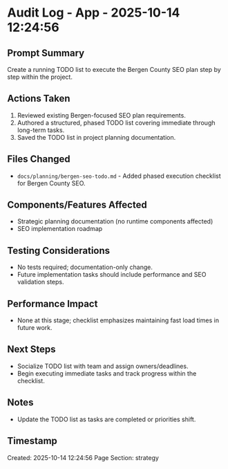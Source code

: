 # Audit Log - App - 2025-10-14 12:24:56

## Prompt Summary

Create a running TODO list to execute the Bergen County SEO plan step by step within the project.

## Actions Taken

1. Reviewed existing Bergen-focused SEO plan requirements.
2. Authored a structured, phased TODO list covering immediate through long-term tasks.
3. Saved the TODO list in project planning documentation.

## Files Changed

- `docs/planning/bergen-seo-todo.md` - Added phased execution checklist for Bergen County SEO.

## Components/Features Affected

- Strategic planning documentation (no runtime components affected)
- SEO implementation roadmap

## Testing Considerations

- No tests required; documentation-only change.
- Future implementation tasks should include performance and SEO validation steps.

## Performance Impact

- None at this stage; checklist emphasizes maintaining fast load times in future work.

## Next Steps

- Socialize TODO list with team and assign owners/deadlines.
- Begin executing immediate tasks and track progress within the checklist.

## Notes

- Update the TODO list as tasks are completed or priorities shift.

## Timestamp

Created: 2025-10-14 12:24:56
Page Section: strategy
